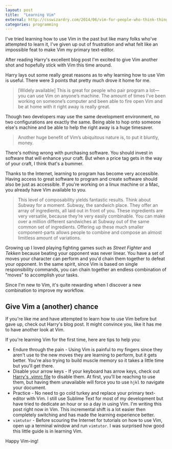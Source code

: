 ```yaml
---
layout: post
title:  "Learning Vim"
external: http://csswizardry.com/2014/06/vim-for-people-who-think-things-like-vim-are-weird-and-hard/
categories: programming
---
```


I've tried learning how to use Vim in the past but like many folks who've attempted to learn it, I've given up out of frustration and what felt like an impossible feat to make Vim my primary text-editor.

After reading Harry's excellent blog post I'm excited to give Vim another shot and hopefully stick with Vim this time around.

Harry lays out some really great reasons as to why learning how to use Vim is useful. There were 3 points that pretty much drove it home for me.

> [Widely available] This is great for people who pair program a lot—you can use Vim on anyone’s machine. The amount of times I’ve been working on someone’s computer and been able to fire open Vim and be at home with it right away is really great.

Though two developers may use the same development environment, no two configurations are exactly the same. Being able to hop onto someone else's machine and be able to help the right away is a huge timesaver.

> Another huge benefit of Vim’s ubiquitous nature is, to put it bluntly, money.

There's nothing wrong with purchasing software. You should invest in software that will enhance your craft. But when a price tag gets in the way of your craft, I think that's a bummer.

Thanks to the Internet, learning to program has become very accessible. Having access to great software to program and create software should also be just as accessible. If you're working on a linux machine or a Mac, you already have Vim available to you.

> This level of composability yields fantastic results. Think about Subway for a moment. Subway, the sandwich place. They offer an array of ingredients, all laid out in front of you. These ingredients are very versatile, because they’re very easily combinable. You can make over a million different sandwiches at Subway out of the same common set of ingredients. Offering up these much smaller component-parts allows people to combine and compose an almost limitless amount of variations.

Growing up I loved playing fighting games such as _Street Fighter_ and _Tekken_ because beating your opponent was never linear. You have a set of moves your character can perform and you'd chain them together to defeat your opponent. In the same spirit, since Vim is based on single responsibility commands, you can chain together an endless combination of "moves" to accomplish your tasks.

Since I'm new to Vim, it's quite rewarding when I discover a new combination to improve my workflow.

## Give Vim a (another) chance

If you're like me and have attempted to learn how to use Vim before but gave up, check out Harry's blog post. It might convince you, like it has me to have another look at Vim.

If you're learning Vim for the first time, here are tips to help you:

- Endure through the pain - Using Vim is painful to my fingers since they aren't use to the new moves they are learning to perform, but it gets better. You're also trying to build muscle memory so it takes a little time but you'll get there.
- Disable your arrow keys - If your keyboard has arrow keys, check out <a href="https://github.com/csswizardry/dotfiles/blob/master/.vimrc#L110-L117" target="_blank">Harry's .vimrc file</a> to disable them. At first, you'll be reaching to use them, but having them unavailable will force you to use `hjkl` to navigate your document.
- Practice - No need to go cold turkey and replace your primary text-editor with Vim. I still use Sublime Text for most of my development but have tried to dedicate an hour or so a day in using Vim. I'm writing this post right now in Vim. This incremental shift is a lot easier then completely switching and has made the learning experience better.
- `vimtutor` - Before scouring the Internet for tutorials on how to use Vim, open up a terminal window and run `vimtutor`. I was surprised how good this little guide is in learning Vim.

Happy Vim-ing!
